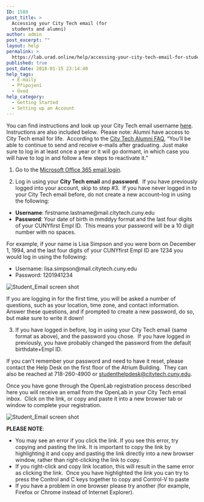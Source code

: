 ```yaml
---
ID: 1588
post_title: >
  Accessing your City Tech email (for
  students and alumni)
author: admin
post_excerpt: ""
layout: help
permalink: >
  https://lab.urad.online/help/accessing-your-city-tech-email-for-students-and-alumni/
published: true
post_date: 2018-01-15 23:14:40
help_tags:
  - E-maily
  - Připojení
  - Úvod
help_category:
  - Getting Started
  - Setting up an Account
---
```

You can find instructions and look up your City Tech email username <a href="http://cis.citytech.cuny.edu/Student/it_student_findemail.aspx">here</a>.  Instructions are also included below.  Please note: Alumni have access to City Tech email for life.  According to the <a href="http://www.citytech.cuny.edu/alumni/faqs.aspx">City Tech Alumni FAQ</a>, “You’ll be able to continue to send and receive e-mails after graduating. Just make sure to log in at least once a year or it will go dormant, in which case you will have to log in and follow a few steps to reactivate it.”

1. Go to the <a href="https://login.microsoftonline.com/login.srf?wa=wsignin1.0&amp;rpsnv=2&amp;ct=1377636614&amp;rver=6.1.6206.0&amp;wp=MBI_KEY&amp;wreply=https:%2F%2Fwww.outlook.com%2Fowa%2F&amp;id=260563&amp;whr=mail.citytech.cuny.edu&amp;CBCXT=out">Microsoft Office 365 email login</a>.

2. Log in using your <strong>City Tech email</strong> and <strong>password</strong>.  If you have previously logged into your account, skip to step #3.  If you have never logged in to your City Tech email before, do not create a new account–log in using the following:
<ul>
 	<li><strong>Username</strong>: firstname.lastname@mail.citytech.cuny.edu</li>
 	<li><strong>Password</strong>: Your date of birth in mmddyy format and the last four digits of your CUNYfirst Empl ID.  This means your password will be a 10 digit number with no spaces.</li>
</ul>
For example, if your name is Lisa Simpson and you were born on December 1, 1994, and the last four digits of your CUNYfirst Empl ID are 1234 you would log in using the following:
<ul>
 	<li>Username: lisa.simpson@mail.citytech.cuny.edu</li>
 	<li>Password: 1201941234</li>
</ul>
<img class="alignnone wp-image-7442 size-full" src="https://openlab.citytech.cuny.edu/wp-content/uploads/2012/10/Student_Email_11.png" alt="Student_Email screen shot" />

If you are logging in for the first time, you will be asked a number of questions, such as your location, time zone, and contact information.  Answer these questions, and if prompted to create a new password, do so, but make sure to write it down!

3. If you have logged in before, log in using your City Tech email (same format as above), and the password you chose.  If you have logged in previously, you have probably changed the password from the default birthdate+Empl ID.

If you can’t remember your password and need to have it reset, please contact the Help Desk on the first floor of the Atrium Building.  They can also be reached at 718-260-4900 or studenthelpdesk@citytech.cuny.edu.

Once you have gone through the OpenLab registration process described here you will receive an email from the OpenLab in your City Tech email inbox.  Click on the link, or copy and paste it into a new browser tab or window to complete your registration.

<img class="alignnone wp-image-7443" src="https://openlab.citytech.cuny.edu/wp-content/uploads/2012/10/Student_Email_21.png" alt="Student_Email screen shot" />

<strong>PLEASE NOTE</strong>:
<ul>
 	<li>You may see an error if you click the link. If you see this error, try copying and pasting the link. It is important to copy the link by highlighting it and copy and pasting the link directly into a new browser window, rather than right-clicking the link to copy.</li>
 	<li>If you right-click and copy link location, this will result in the same error as clicking the link.  Once you have highlighted the link you can try to press the Control and C keys together to copy and Control-V to paste</li>
 	<li>If you have a problem in one browser please try another (for example, Firefox or Chrome instead of Internet Explorer).</li>
</ul>